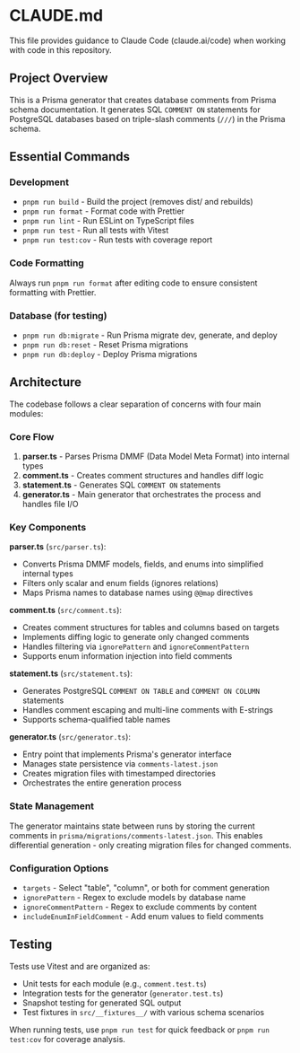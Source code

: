 # CLAUDE.md

This file provides guidance to Claude Code (claude.ai/code) when working with code in this repository.

## Project Overview

This is a Prisma generator that creates database comments from Prisma schema documentation. It generates SQL `COMMENT ON` statements for PostgreSQL databases based on triple-slash comments (`///`) in the Prisma schema.

## Essential Commands

### Development
- `pnpm run build` - Build the project (removes dist/ and rebuilds)
- `pnpm run format` - Format code with Prettier
- `pnpm run lint` - Run ESLint on TypeScript files
- `pnpm run test` - Run all tests with Vitest
- `pnpm run test:cov` - Run tests with coverage report

### Code Formatting
Always run `pnpm run format` after editing code to ensure consistent formatting with Prettier.

### Database (for testing)
- `pnpm run db:migrate` - Run Prisma migrate dev, generate, and deploy
- `pnpm run db:reset` - Reset Prisma migrations
- `pnpm run db:deploy` - Deploy Prisma migrations

## Architecture

The codebase follows a clear separation of concerns with four main modules:

### Core Flow
1. **parser.ts** - Parses Prisma DMMF (Data Model Meta Format) into internal types
2. **comment.ts** - Creates comment structures and handles diff logic
3. **statement.ts** - Generates SQL `COMMENT ON` statements
4. **generator.ts** - Main generator that orchestrates the process and handles file I/O

### Key Components

**parser.ts** (`src/parser.ts`):
- Converts Prisma DMMF models, fields, and enums into simplified internal types
- Filters only scalar and enum fields (ignores relations)
- Maps Prisma names to database names using `@@map` directives

**comment.ts** (`src/comment.ts`):
- Creates comment structures for tables and columns based on targets
- Implements diffing logic to generate only changed comments
- Handles filtering via `ignorePattern` and `ignoreCommentPattern`
- Supports enum information injection into field comments

**statement.ts** (`src/statement.ts`):
- Generates PostgreSQL `COMMENT ON TABLE` and `COMMENT ON COLUMN` statements
- Handles comment escaping and multi-line comments with E-strings
- Supports schema-qualified table names

**generator.ts** (`src/generator.ts`):
- Entry point that implements Prisma's generator interface
- Manages state persistence via `comments-latest.json`
- Creates migration files with timestamped directories
- Orchestrates the entire generation process

### State Management
The generator maintains state between runs by storing the current comments in `prisma/migrations/comments-latest.json`. This enables differential generation - only creating migration files for changed comments.

### Configuration Options
- `targets` - Select "table", "column", or both for comment generation
- `ignorePattern` - Regex to exclude models by database name
- `ignoreCommentPattern` - Regex to exclude comments by content
- `includeEnumInFieldComment` - Add enum values to field comments

## Testing

Tests use Vitest and are organized as:
- Unit tests for each module (e.g., `comment.test.ts`)
- Integration tests for the generator (`generator.test.ts`)
- Snapshot testing for generated SQL output
- Test fixtures in `src/__fixtures__/` with various schema scenarios

When running tests, use `pnpm run test` for quick feedback or `pnpm run test:cov` for coverage analysis.